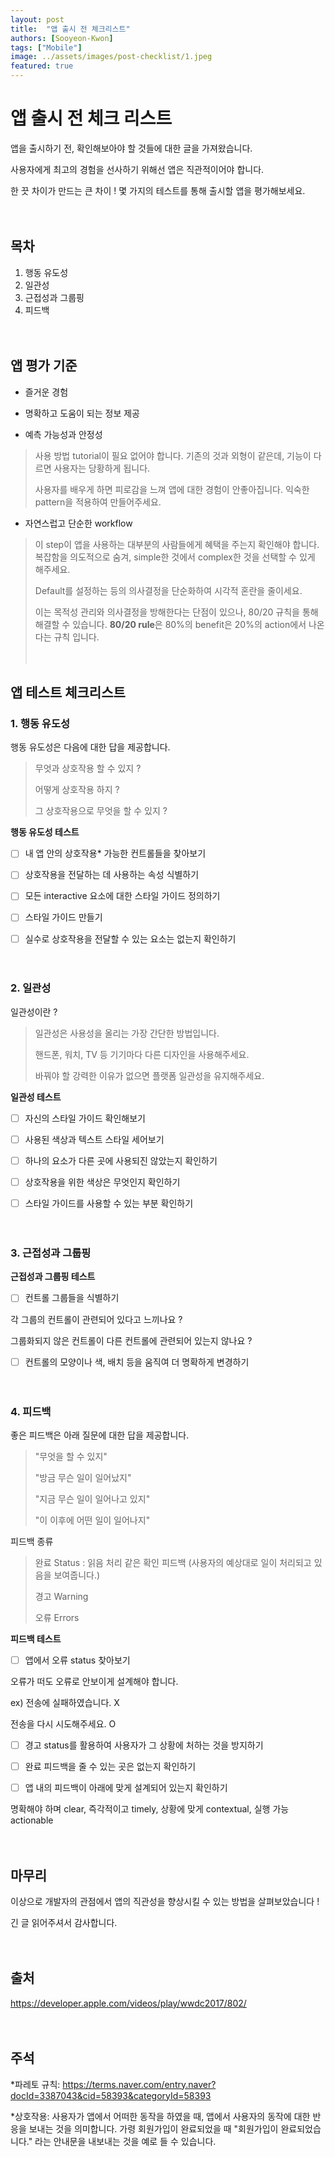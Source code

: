 ```yaml
---
layout: post
title:  "앱 출시 전 체크리스트"
authors: [Sooyeon-Kwon]
tags: ["Mobile"]
image: ../assets/images/post-checklist/1.jpeg
featured: true
---
```


# 앱 출시 전 체크 리스트

앱을 출시하기 전, 확인해보아야 할 것들에 대한 글을 가져왔습니다.

사용자에게 최고의 경험을 선사하기 위해선 앱은 직관적이어야 합니다.

한 끗 차이가 만드는 큰 차이 !
몇 가지의 테스트를 통해 출시할 앱을 평가해보세요.<br><br><br>



## 목차
1. 행동 유도성
2. 일관성
3. 근접성과 그룹핑
4. 피드백
<br><br><br>



## 앱 평가 기준

- 즐거운 경험

- 명확하고 도움이 되는 정보 제공

- 예측 가능성과 안정성

> 사용 방법 tutorial이 필요 없어야 합니다. 기존의 것과 외형이 같은데, 기능이 다르면 사용자는 당황하게 됩니다.
> 
> 사용자를 배우게 하면 피로감을 느껴 앱에 대한 경험이 안좋아집니다. 익숙한 pattern을 적용하여 만들어주세요.

- 자연스럽고 단순한 workflow

> 이 step이 앱을 사용하는 대부분의 사람들에게 혜택을 주는지 확인해야 합니다. 복잡함을 의도적으로 숨겨, simple한 것에서 complex한 것을 선택할 수 있게 해주세요.
> 
> Default를 설정하는 등의 의사결정을 단순화하여 시각적 혼란을 줄이세요.
> 
> 이는 목적성 관리와 의사결정을 방해한다는 단점이 있으나, 80/20 규칙을 통해 해결할 수 있습니다. **80/20 rule**은 80%의 benefit은 20%의 action에서 나온다는 규칙 입니다.
<br><br><br>


## 앱 테스트 체크리스트

### 1. 행동 유도성

행동 유도성은 다음에 대한 답을 제공합니다.

> 무엇과 상호작용 할 수 있지 ?
> 
> 어떻게 상호작용 하지 ?
> 
> 그 상호작용으로 무엇을 할 수 있지 ?

**행동 유도성 테스트**

- [ ] 내 앱 안의 상호작용* 가능한 컨트롤들을 찾아보기

- [ ] 상호작용을 전달하는 데 사용하는 속성 식별하기

- [ ] 모든 interactive 요소에 대한 스타일 가이드 정의하기

- [ ] 스타일 가이드 만들기

- [ ] 실수로 상호작용을 전달할 수 있는 요소는 없는지 확인하기<br><br><br>



### 2. 일관성

일관성이란 ?

> 일관성은 사용성을 올리는 가장 간단한 방법입니다.
> 
> 핸드폰, 워치, TV 등 기기마다 다른 디자인을 사용해주세요.
> 
> 바꿔야 할 강력한 이유가 없으면 플랫폼 일관성을 유지해주세요.

**일관성 테스트**

- [ ] 자신의 스타일 가이드 확인해보기

- [ ] 사용된 색상과 텍스트 스타일 세어보기

- [ ] 하나의 요소가 다른 곳에 사용되진 않았는지 확인하기

- [ ] 상호작용을 위한 색상은 무엇인지 확인하기

- [ ] 스타일 가이드를 사용할 수 있는 부분 확인하기<br><br><br>



### 3. 근접성과 그룹핑

**근접성과 그룹핑 테스트**

- [ ] 컨트롤 그룹들을 식별하기

각 그룹의 컨트롤이 관련되어 있다고 느끼나요 ?

그룹화되지 않은 컨트롤이 다른 컨트롤에 관련되어 있는지 않나요 ?

- [ ] 컨트롤의 모양이나 색, 배치 등을 움직여 더 명확하게 변경하기<br><br><br>



### 4. 피드백

좋은 피드백은 아래 질문에 대한 답을 제공합니다.

> "무엇을 할 수 있지"
> 
> "방금 무슨 일이 일어났지"
> 
> "지금 무슨 일이 일어나고 있지"
> 
> "이 이후에 어떤 일이 일어나지"

피드백 종류

> 완료 Status : 읽음 처리 같은 확인 피드백 (사용자의 예상대로 일이 처리되고 있음을 보여줍니다.)
> 
> 경고 Warning
> 
> 오류 Errors

**피드백 테스트**

- [ ] 앱에서 오류 status 찾아보기

오류가 떠도 오류로 안보이게 설계해야 합니다.

ex) 전송에 실패하였습니다. X

전송을 다시 시도해주세요. O

- [ ] 경고 status를 활용하여 사용자가 그 상황에 처하는 것을 방지하기

- [ ] 완료 피드백을 줄 수 있는 곳은 없는지 확인하기

- [ ] 앱 내의 피드백이 아래에 맞게 설계되어 있는지 확인하기

명확해야 하며 clear, 즉각적이고 timely, 상황에 맞게 contextual, 실행 가능 actionable<br><br><br>



## 마무리

이상으로 개발자의 관점에서 앱의 직관성을 향상시킬 수 있는 방법을 살펴보았습니다 !

긴 글 읽어주셔서 감사합니다.<br><br><br>



## 출처

<https://developer.apple.com/videos/play/wwdc2017/802/><br><br><br>



## 주석

*파레토 규칙: <https://terms.naver.com/entry.naver?docId=3387043&cid=58393&categoryId=58393>

*상호작용: 사용자가 앱에서 어떠한 동작을 하였을 때, 앱에서 사용자의 동작에 대한 반응을 보내는 것을 의미합니다. 가령 회원가입이 완료되었을 때 "회원가입이 완료되었습니다." 라는 안내문을 내보내는 것을 예로 들 수 있습니다.
